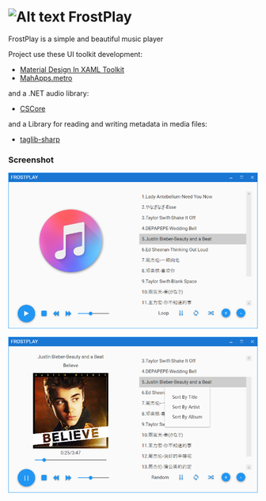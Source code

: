 # ![Alt text](overview/Icon.png "FrostPlay") FrostPlay

FrostPlay is a simple and beautiful music player

Project use these UI toolkit development:

* [Material Design In XAML Toolkit](http://materialdesigninxaml.net/)
* [MahApps.metro](http://mahapps.com/)

and a .NET audio library:
* [CSCore](https://github.com/filoe/cscore)

and a Library for reading and writing metadata in media files:
* [taglib-sharp](https://github.com/mono/taglib-sharp)

### Screenshot

![Screenshot1](overview/Screenshot1.png)

![Screenshot2](overview/Screenshot2.png)
